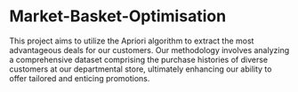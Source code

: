 # Market-Basket-Optimisation

This project aims to utilize the Apriori algorithm to extract the most advantageous deals for our customers. Our methodology involves analyzing a comprehensive dataset comprising the purchase histories of diverse customers at our departmental store, ultimately enhancing our ability to offer tailored and enticing promotions.
